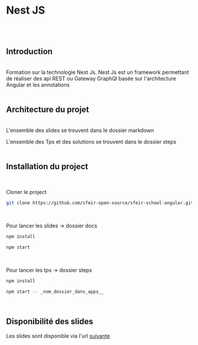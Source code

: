 # Nest JS
<br><br>
## Introduction
<br>
Formation sur la technologie Nest Js. Nest Js est un framework permettant de réaliser des api REST ou Gateway GraphQl basée sur l'architecture Angular et les annotations
<br><br>

## Architecture du projet
<br>
L'ensemble des slides se trouvent dans le dossier markdown

L'ensemble des Tps et des solutions se trouvent dans le dossier steps
<br><br>

## Installation du project
<br>

Cloner le project
```bash
git clone https://github.com/sfeir-open-source/sfeir-school-angular.git
```
<br>

Pour lancer les slides -> dossier docs
```bash
npm install
```
```bash
npm start
```
<br>

Pour lancer les tps -> dossier steps
```bash
npm install
```
```bash
npm start -- _nom_dossier_dans_apps__
```
<br>

## Disponibilité des slides

Les slides sont disponible via l'url [suivante](https://sfeir-open-source.github.io/sfeir-school-nestjs/)


